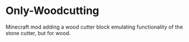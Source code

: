 # Only-Woodcutting
Minecraft mod adding a wood cutter block emulating functionality of the stone cutter, but for wood.
